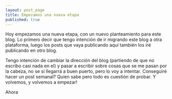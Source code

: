 ```yaml
---
layout: post_page
title: Empezamos una nueva etapa
published: true
---
```


Hoy empezamos una nueva etapa, con un nuevo planteamiento para este blog. Lo primero decir que tengo intención de ir 
migrando este blog a otra plataforma, luego
los posts que vaya publicando aquí también los iré publicando en otro blog.

Tengo intención de cambiar la dirección del blog (partiendo de que no escribo casi nada en el) y pasar a escribir sobre 
cosas que
se me pasan por la cabeza, no se si llegarrá a buen puerto, pero lo voy a intentar. Conseguiré hacer un post semanal? 
Quien sabe
pero todo es cuestión de probar.
Y volvemos, y volvemos a empezar!

Ahora